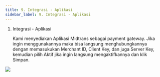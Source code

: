 ```yaml
---
title: 9. Integrasi - Aplikasi
sidebar_label: 9. Integrasi - Aplikasi
---
```

1. I﻿ntegrasi - Aplikasi

   K﻿ami menyediakan Aplikasi Midtrans sebagai payment gateway. Jika ingin menggunakannya maka bisa langsung menghubungkannya dengan memasukukan Merchant ID, Client Key, dan juga Server Key, kemudian pilih Aktif jika ingin langsung mengaktifkannya dan klik Simpan.

![](/img/9.-integrasi-aplikasi.png)